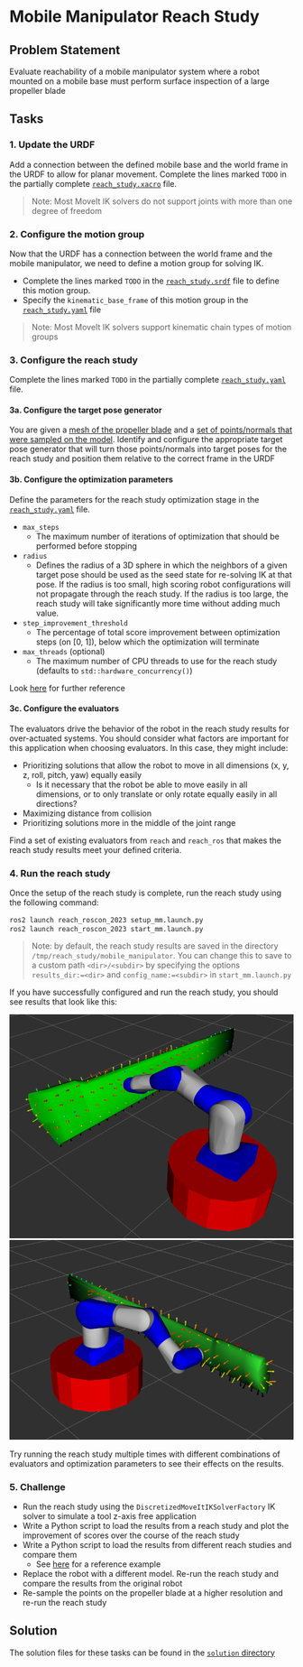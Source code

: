 # Mobile Manipulator Reach Study

## Problem Statement
Evaluate reachability of a mobile manipulator system where a robot mounted on a mobile base must perform surface inspection of a large propeller blade

## Tasks
### 1. Update the URDF
Add a connection between the defined mobile base and the world frame in the URDF to allow for planar movement.
Complete the lines marked `TODO` in the partially complete [`reach_study.xacro`](reach_study.xacro) file.

> Note: Most MoveIt IK solvers do not support joints with more than one degree of freedom

### 2. Configure the motion group
Now that the URDF has a connection between the world frame and the mobile manipulator, we need to define a motion group for solving IK.
- Complete the lines marked `TODO` in the [`reach_study.srdf`](reach_study.srdf) file to define this motion group.
- Specify the `kinematic_base_frame` of this motion group in the [`reach_study.yaml`](reach_study.yaml) file

> Note: Most MoveIt IK solvers support kinematic chain types of motion groups

### 3. Configure the reach study
Complete the lines marked `TODO` in the partially complete [`reach_study.yaml`](reach_study.yaml) file.

#### 3a. Configure the target pose generator
You are given a [mesh of the propeller blade](resources/blade.ply) and a [set of points/normals that were sampled on the model](resources/blade.pcd).
Identify and configure the appropriate target pose generator that will turn those points/normals into target poses for the reach study and position them relative to the correct frame in the URDF

#### 3b. Configure the optimization parameters
Define the parameters for the reach study optimization stage in the [`reach_study.yaml`](reach_study.yaml) file.
- `max_steps`
  - The maximum number of iterations of optimization that should be performed before stopping
- `radius`
  - Defines the radius of a 3D sphere in which the neighbors of a given target pose should be used as the seed state for re-solving IK at that pose.
    If the radius is too small, high scoring robot configurations will not propagate through the reach study.
    If the radius is too large, the reach study will take significantly more time without adding much value. 
- `step_improvement_threshold`
  - The percentage of total score improvement between optimization steps (on [0, 1]), below which the optimization will terminate
- `max_threads` (optional)
  - The maximum number of CPU threads to use for the reach study (defaults to `std::hardware_concurrency()`)

Look [here](https://github.com/ros-industrial/reach/blob/1.6.0/src/reach_study.cpp#L271-L276) for further reference

#### 3c. Configure the evaluators
The evaluators drive the behavior of the robot in the reach study results for over-actuated systems. 
You should consider what factors are important for this application when choosing evaluators.
In this case, they might include:
- Prioritizing solutions that allow the robot to move in all dimensions (x, y, z, roll, pitch, yaw) equally easily
  - Is it necessary that the robot be able to move easily in all dimensions, or to only translate or only rotate equally easily in all directions?
- Maximizing distance from collision
- Prioritizing solutions more in the middle of the joint range

Find a set of existing evaluators from `reach` and `reach_ros` that makes the reach study results meet your defined criteria.

### 4. Run the reach study
Once the setup of the reach study is complete, run the reach study using the following command:

```commandline
ros2 launch reach_roscon_2023 setup_mm.launch.py
ros2 launch reach_roscon_2023 start_mm.launch.py
```

> Note: by default, the reach study results are saved in the directory `/tmp/reach_study/mobile_manipulator`. 
> You can change this to save to a custom path `<dir>/<subdir>` by specifying the options `results_dir:=<dir>` and `config_name:=<subdir>` in `start_mm.launch.py`

If you have successfully configured and run the reach study, you should see results that look like this:

![Mobile manipulator reach study results front](docs/mobile_manipulator_reach_study.png)
![Mobile manipulator reach study results back](docs/mobile_manipulator_reach_study_2.png)

Try running the reach study multiple times with different combinations of evaluators and optimization parameters to see their effects on the results.

### 5. Challenge
- Run the reach study using the `DiscretizedMoveItIKSolverFactory` IK solver to simulate a tool z-axis free application
- Write a Python script to load the results from a reach study and plot the improvement of scores over the course of the reach study
- Write a Python script to load the results from different reach studies and compare them
  - See [here](https://github.com/ros-industrial/reach_ros2/blob/1.4.0/scripts/demo.py) for a reference example
- Replace the robot with a different model. Re-run the reach study and compare the results from the original robot
- Re-sample the points on the propeller blade at a higher resolution and re-run the reach study

## Solution
The solution files for these tasks can be found in the [`solution` directory](solution)